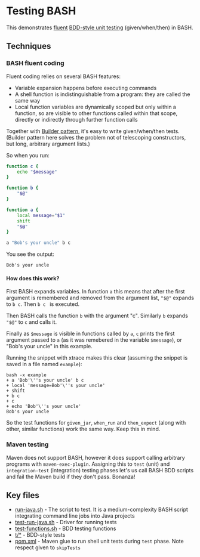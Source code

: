 # Testing BASH

This demonstrates [fluent](https://en.wikipedia.org/wiki/Fluent_interface)
[BDD-style unit testing](http://martinfowler.com/bliki/GivenWhenThen.html)
(given/when/then) in BASH.

## Techniques

### BASH fluent coding

Fluent coding relies on several BASH features:

* Variable expansion happens before executing commands
* A shell function is indistinguishable from a program: they are called the
  same way
* Local function variables are dynamically scoped but only within a function,
  so are visible to other functions called within that scope, directly or
  indirectly through further function calls

Together with
[Builder pattern](https://en.wikipedia.org/wiki/Builder_pattern), it's easy
to write given/when/then tests.  (Builder pattern here solves the problem
not of telescoping constructors, but long, arbitrary argument lists.)

So when you run:

```bash
function c {
    echo "$message"
}

function b {
    "$@"
}

function a {
    local message="$1"
    shift
    "$@"
}

a "Bob's your uncle" b c
```

You see the output:

```
Bob's your uncle
```

#### How does this work?

First BASH expands variables.  In function `a` this means that after the first
argument is remembered and removed from the argument list, `"$@"` expands
to `b c`.  Then `b c ` is executed.

Then BASH calls the function `b` with the argument "c".  Similarly `b`
expands `"$@"` to `c` and calls it.

Finally as `$message` is visible in functions called by `a`, `c` prints the
first argument passed to `a` (as it was remebered in the variable
`$message`), or "Bob's your uncle" in this example.

Running the snippet with xtrace makes this clear (assuming the snippet is
saved in a file named `example`):

```
bash -x example
+ a 'Bob'\''s your uncle' b c
+ local 'message=Bob'\''s your uncle'
+ shift
+ b c
+ c
+ echo 'Bob'\''s your uncle'
Bob's your uncle
```

So the test functions for `given_jar`, `when_run` and `then_expect` (along
with other, similar functions) work the same way.  Keep this in mind.

### Maven testing

Maven does not support BASH, however it does support calling arbitrary
programs with `maven-exec-plugin`.  Assigning this to `test` (unit) and
`integration-test` (integration) testing phases let's us call BASH BDD scripts
and fail the Maven build if they don't pass.  Bonanza!

## Key files

* [run-java.sh](src/main/resources/run-java.sh) - The script to test.  It is
  a medium-complexity BASH script integrating command line jobs into Java
  projects
* [test-run-java.sh](src/test/resources/test-run-java.sh) - Driver for
  running tests
* [test-functions.sh](src/test/resources/test-functions.sh) - BDD testing
  functions
* [t/*](src/test/resources/t/) - BDD-style tests
* [pom.xml](pom.xml) - Maven glue to run shell unit tests during `test` phase.
  Note respect given to `skipTests`
